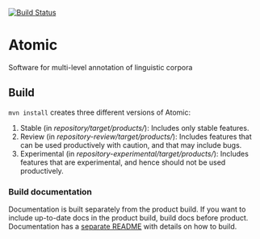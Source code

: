 [![Build Status](https://travis-ci.org/infraling/atomic.svg?branch=development)](https://travis-ci.org/infraling/atomic)

# Atomic
Software for multi-level annotation of linguistic corpora

## Build

`mvn install` creates three different versions of Atomic:

1. Stable (in *repository/target/products/*): Includes only stable features.
2. Review (in *repository-review/target/products/*): Includes features that can be used productively with caution, and that may include bugs.
3. Experimental (in *repository-experimental/target/products/*): Includes features that are experimental, and hence should not be used productively.

### Build documentation

Documentation is built separately from the product build. If you want to include up-to-date docs in the product build, build docs before product. Documentation has a [separate README](docs/org.corpus-tools.atomic.doc/README.md) with details on how to build.